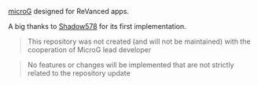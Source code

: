 [microG](https://github.com/microg/GmsCore) designed for ReVanced apps.

A big thanks to [Shadow578](https://github.com/shadow578) for its first implementation.

>This repository was not created (and will not be maintained) with the cooperation of
  MicroG lead developer

>No features or changes will be implemented that are not strictly related to the repository
  update
